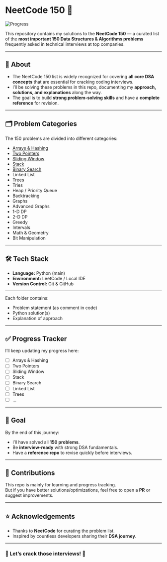 # NeetCode 150 🚀

![Progress](https://img.shields.io/badge/Progress-0%2F150-blue?style=for-the-badge)

This repository contains my solutions to the **NeetCode 150** — a curated list of the **most important 150 Data Structures & Algorithms problems** frequently asked in technical interviews at top companies.

---

## 📌 About
- The NeetCode 150 list is widely recognized for covering **all core DSA concepts** that are essential for cracking coding interviews.  
- I’ll be solving these problems in this repo, documenting my **approach, solutions, and explanations** along the way.  
- The goal is to build **strong problem-solving skills** and have a **complete reference** for revision.  

---

## 🗂️ Problem Categories
The 150 problems are divided into different categories:

- [Arrays & Hashing](./Arrays%20%26%20Hashing)
- [Two Pointers](./2%20Pointers)  
- [Sliding Window](./SlidingWindow)  
- [Stack](./Stack)
- [Binary Search](./Binary%20Search) 
- Linked List  
- Trees  
- Tries  
- Heap / Priority Queue  
- Backtracking  
- Graphs  
- Advanced Graphs  
- 1-D DP  
- 2-D DP  
- Greedy  
- Intervals  
- Math & Geometry  
- Bit Manipulation  

---

## 🛠️ Tech Stack
- **Language:** Python (main)  
- **Environment:** LeetCode / Local IDE  
- **Version Control:** Git & GitHub  

---


Each folder contains:
- Problem statement (as comment in code)  
- Python solution(s)  
- Explanation of approach  

---

## ✅ Progress Tracker
I’ll keep updating my progress here:

- [ ] Arrays & Hashing  
- [ ] Two Pointers  
- [ ] Sliding Window  
- [ ] Stack  
- [ ] Binary Search  
- [ ] Linked List  
- [ ] Trees  
- [ ] …  

---

## 🎯 Goal
By the end of this journey:
- I’ll have solved all **150 problems**.  
- Be **interview-ready** with strong DSA fundamentals.  
- Have a **reference repo** to revise quickly before interviews.  

---

## 🤝 Contributions
This repo is mainly for learning and progress tracking.  
But if you have better solutions/optimizations, feel free to open a **PR** or suggest improvements.  

---

## ⭐ Acknowledgements
- Thanks to **NeetCode** for curating the problem list.  
- Inspired by countless developers sharing their **DSA journey**.  

---

### 🚀 Let’s crack those interviews! 💪

